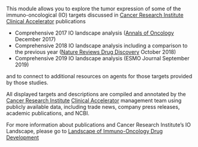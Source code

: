 This module allows you to explore the tumor expression of some of the immuno-oncological (IO) targets discussed in 
[Cancer Research Institute](href="https://www.cancerresearch.org)
[Clinical Accelerator](https://www.cancerresearch.org/scientists/clinical-accelerator/leadership) publications

- Comprehensive 2017 IO landscape analysis ([Annals of Oncology](https://academic.oup.com/annonc/article/29/1/84/4693829) December 2017)
- Comprehensive 2018 IO landscape analysis including a comparison to the previous year ([Nature Reviews Drug Discovery](https://www.nature.com/articles/nrd.2018.167) October 2018)
- Comprehensive 2019 IO landscape analysis (ESMO Journal September 2019)
     
and to connect to additional resources on agents for those targets provided by those studies.
      
All displayed targets and descriptions are compiled and annotated by the 
[Cancer Research Institute](https://www.cancerresearch.org)
[Clinical Accelerator](https://www.cancerresearch.org/scientists/clinical-accelerator/leadership)
management team using publicly available data, including trade news, company press releases, academic publications, and NCBI.
      
For more information about publications and Cancer Research Institute’s IO Landscape, please go to
[Landscape of Immuno-Oncology Drug Development](https://www.cancerresearch.org/scientists/clinical-accelerator/landscape-of-immuno-oncology-drug-development)
